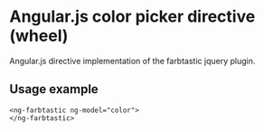 Angular.js color picker directive (wheel)
==========================================

Angular.js directive implementation of the farbtastic jquery plugin.

Usage example
-------------

```
<ng-farbtastic ng-model="color">
</ng-farbtastic>
```
